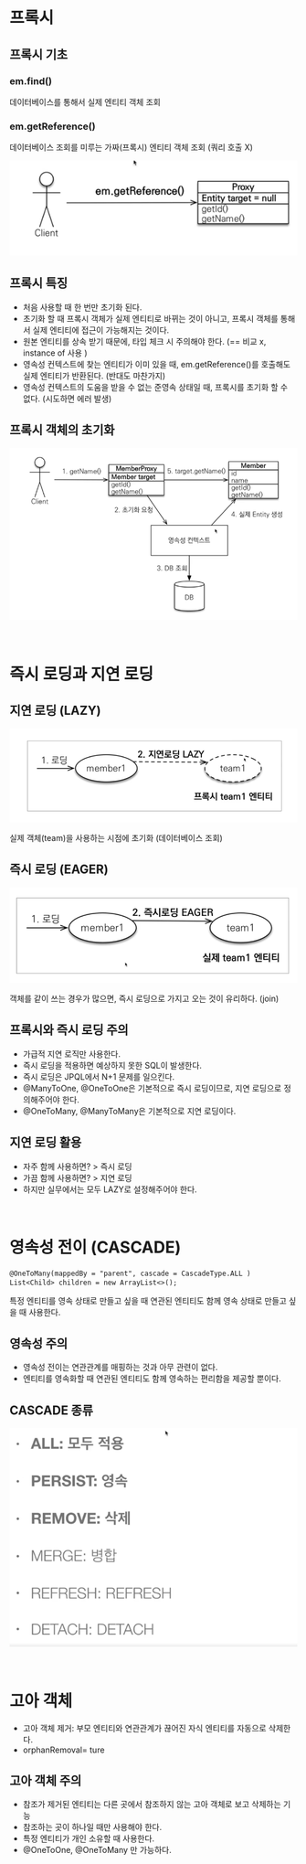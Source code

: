 # 프록시

## 프록시 기초

### em.find()
데이터베이스를 통해서 실제 엔티티 객체 조회

### em.getReference()
데이터베이스 조회를 미루는 가짜(프록시) 엔티티 객체 조회 (쿼리 호출 X)

![img.png](images/img.png)

## 프록시 특징
- 처음 사용할 때 한 번만 초기화 된다.
- 초기화 할 때 프록시 객체가 실제 엔티티로 바뀌는 것이 아니고, 프록시 객체를 통해서 실제 엔티티에 접근이 가능해지는 것이다.
- 원본 엔티티를 상속 받기 때문에, 타입 체크 시 주의해야 한다. (== 비교 x, instance of 사용 )
- 영속성 컨텍스트에 찾는 엔티티가 이미 있을 때, em.getReference()를 호출해도 실제 엔티티가 반환된다. (반대도 마찬가지)
- 영속성 컨텍스트의 도움을 받을 수 없는 준영속 상태일 때, 프록시를 초기화 할 수 없다. (시도하면 에러 발생)

## 프록시 객체의 초기화
![img.png](images/img2.png)

<br/>

# 즉시 로딩과 지연 로딩

## 지연 로딩 (LAZY)
![img_1.png](images/img_1.png)

실제 객체(team)을 사용하는 시점에 초기화 (데이터베이스 조회)

## 즉시 로딩 (EAGER)
![img_2.png](images/img_2.png)

객체를 같이 쓰는 경우가 많으면, 즉시 로딩으로 가지고 오는 것이 유리하다. (join)

## 프록시와 즉시 로딩 주의
- 가급적 지연 로직만 사용한다.
- 즉시 로딩을 적용하면 예상하지 못한 SQL이 발생한다.
- 즉시 로딩은 JPQL에서 N+1 문제를 일으킨다.
- @ManyToOne, @OneToOne은 기본적으로 즉시 로딩이므로, 지연 로딩으로 정의해주어야 한다.
- @OneToMany, @ManyToMany은 기본적으로 지연 로딩이다.

## 지연 로딩 활용
- 자주 함께 사용하면? > 즉시 로딩
- 가끔 함께 사용하면? > 지연 로딩
- 하지만 실무에서는 모두 LAZY로 설정해주어야 한다.

<br/>

# 영속성 전이 (CASCADE)
```
@OneToMany(mappedBy = "parent", cascade = CascadeType.ALL )
List<Child> children = new ArrayList<>();
```
특정 엔티티를 영속 상태로 만들고 싶을 때 연관된 엔티티도 함께 영속 상태로 만들고 싶을 때 사용한다.

## 영속성 주의
- 영속성 전이는 연관관계를 매핑하는 것과 아무 관련이 없다.
- 엔티티를 영속화할 때 연관된 엔티티도 함께 영속하는 편리함을 제공할 뿐이다.

## CASCADE 종류
![img_3.png](images/img_3.png)

<br/>

# 고아 객체
- 고아 객체 제거: 부모 엔티티와 연관관계가 끊어진 자식 엔티티를 자동으로 삭제한다.
- orphanRemoval= ture

## 고아 객체 주의
- 참조가 제거된 엔티티는 다른 곳에서 참조하지 않는 고아 객체로 보고 삭제하는 기능
- 참조하는 곳이 하나일 때만 사용해야 한다.
- 특정 엔티티가 개인 소유할 때 사용한다.
- @OneToOne, @OneToMany 만 가능하다.

